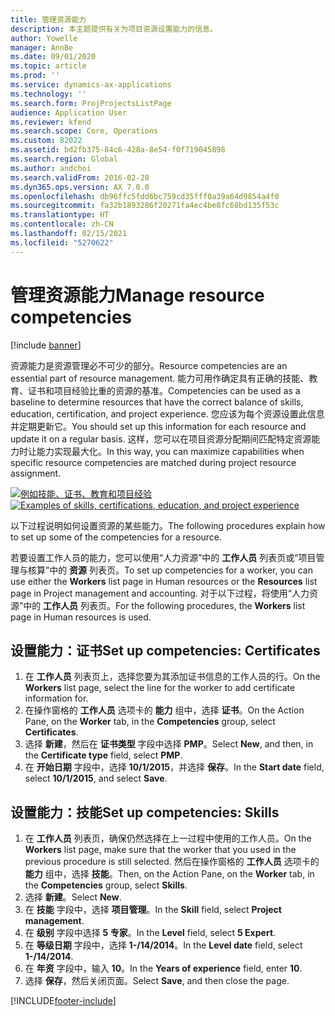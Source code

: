 ```yaml
---
title: 管理资源能力
description: 本主题提供有关为项目资源设置能力的信息。
author: Yowelle
manager: AnnBe
ms.date: 09/01/2020
ms.topic: article
ms.prod: ''
ms.service: dynamics-ax-applications
ms.technology: ''
ms.search.form: ProjProjectsListPage
audience: Application User
ms.reviewer: kfend
ms.search.scope: Core, Operations
ms.custom: 82022
ms.assetid: bd2fb375-84c6-428a-8e54-f0f719045898
ms.search.region: Global
ms.author: andchoi
ms.search.validFrom: 2016-02-28
ms.dyn365.ops.version: AX 7.0.0
ms.openlocfilehash: db96ffc5fdd6bc759cd35fff0a39a64d9854a4f0
ms.sourcegitcommit: fa32b1893286f20271fa4ec4be8fc68bd135f53c
ms.translationtype: HT
ms.contentlocale: zh-CN
ms.lasthandoff: 02/15/2021
ms.locfileid: "5270622"
---
```

# <a name="manage-resource-competencies"></a><span data-ttu-id="30a7a-103">管理资源能力</span><span class="sxs-lookup"><span data-stu-id="30a7a-103">Manage resource competencies</span></span>

[!include [banner](../includes/banner.md)]

<span data-ttu-id="30a7a-104">资源能力是资源管理必不可少的部分。</span><span class="sxs-lookup"><span data-stu-id="30a7a-104">Resource competencies are an essential part of resource management.</span></span> <span data-ttu-id="30a7a-105">能力可用作确定具有正确的技能、教育、证书和项目经验比重的资源的基准。</span><span class="sxs-lookup"><span data-stu-id="30a7a-105">Competencies can be used as a baseline to determine resources that have the correct balance of skills, education, certification, and project experience.</span></span> <span data-ttu-id="30a7a-106">您应该为每个资源设置此信息并定期更新它。</span><span class="sxs-lookup"><span data-stu-id="30a7a-106">You should set up this information for each resource and update it on a regular basis.</span></span> <span data-ttu-id="30a7a-107">这样，您可以在项目资源分配期间匹配特定资源能力时让能力实现最大化。</span><span class="sxs-lookup"><span data-stu-id="30a7a-107">In this way, you can maximize capabilities when specific resource competencies are matched during project resource assignment.</span></span>

<span data-ttu-id="30a7a-108">[![例如技能、证书、教育和项目经验](./media/projectresourcing06-1024x383.jpg)](./media/projectresourcing06.jpg)</span><span class="sxs-lookup"><span data-stu-id="30a7a-108">[![Examples of skills, certifications, education, and project experience](./media/projectresourcing06-1024x383.jpg)](./media/projectresourcing06.jpg)</span></span>

<span data-ttu-id="30a7a-109">以下过程说明如何设置资源的某些能力。</span><span class="sxs-lookup"><span data-stu-id="30a7a-109">The following procedures explain how to set up some of the competencies for a resource.</span></span>

<span data-ttu-id="30a7a-110">若要设置工作人员的能力，您可以使用“人力资源”中的 **工作人员** 列表页或“项目管理与核算”中的 **资源** 列表页。</span><span class="sxs-lookup"><span data-stu-id="30a7a-110">To set up competencies for a worker, you can use either the **Workers** list page in Human resources or the **Resources** list page in Project management and accounting.</span></span> <span data-ttu-id="30a7a-111">对于以下过程，将使用“人力资源”中的 **工作人员** 列表页。</span><span class="sxs-lookup"><span data-stu-id="30a7a-111">For the following procedures, the **Workers** list page in Human resources is used.</span></span>

## <a name="set-up-competencies-certificates"></a><span data-ttu-id="30a7a-112">设置能力：证书</span><span class="sxs-lookup"><span data-stu-id="30a7a-112">Set up competencies: Certificates</span></span>

1. <span data-ttu-id="30a7a-113">在 **工作人员** 列表页上，选择您要为其添加证书信息的工作人员的行。</span><span class="sxs-lookup"><span data-stu-id="30a7a-113">On the **Workers** list page, select the line for the worker to add certificate information for.</span></span>
2. <span data-ttu-id="30a7a-114">在操作窗格的 **工作人员** 选项卡的 **能力** 组中，选择 **证书**。</span><span class="sxs-lookup"><span data-stu-id="30a7a-114">On the Action Pane, on the **Worker** tab, in the **Competencies** group, select **Certificates**.</span></span>
3. <span data-ttu-id="30a7a-115">选择 **新建**，然后在 **证书类型** 字段中选择 **PMP**。</span><span class="sxs-lookup"><span data-stu-id="30a7a-115">Select **New**, and then, in the **Certificate type** field, select **PMP**.</span></span>
4. <span data-ttu-id="30a7a-116">在 **开始日期** 字段中，选择 **10/1/2015**，并选择 **保存**。</span><span class="sxs-lookup"><span data-stu-id="30a7a-116">In the **Start date** field, select **10/1/2015**, and select **Save**.</span></span>

## <a name="set-up-competencies-skills"></a><span data-ttu-id="30a7a-117">设置能力：技能</span><span class="sxs-lookup"><span data-stu-id="30a7a-117">Set up competencies: Skills</span></span>

1. <span data-ttu-id="30a7a-118">在 **工作人员** 列表页，确保仍然选择在上一过程中使用的工作人员。</span><span class="sxs-lookup"><span data-stu-id="30a7a-118">On the **Workers** list page, make sure that the worker that you used in the previous procedure is still selected.</span></span> <span data-ttu-id="30a7a-119">然后在操作窗格的 **工作人员** 选项卡的 **能力** 组中，选择 **技能**。</span><span class="sxs-lookup"><span data-stu-id="30a7a-119">Then, on the Action Pane, on the **Worker** tab, in the **Competencies** group, select **Skills**.</span></span>
2. <span data-ttu-id="30a7a-120">选择 **新建**。</span><span class="sxs-lookup"><span data-stu-id="30a7a-120">Select **New**.</span></span>
3. <span data-ttu-id="30a7a-121">在 **技能** 字段中，选择 **项目管理**。</span><span class="sxs-lookup"><span data-stu-id="30a7a-121">In the **Skill** field, select **Project management**.</span></span>
4. <span data-ttu-id="30a7a-122">在 **级别** 字段中选择 **5 专家**。</span><span class="sxs-lookup"><span data-stu-id="30a7a-122">In the **Level** field, select **5 Expert**.</span></span>
5. <span data-ttu-id="30a7a-123">在 **等级日期** 字段中，选择 **1-/14/2014**。</span><span class="sxs-lookup"><span data-stu-id="30a7a-123">In the **Level date** field, select **1-/14/2014**.</span></span>
6. <span data-ttu-id="30a7a-124">在 **年资** 字段中，输入 **10**。</span><span class="sxs-lookup"><span data-stu-id="30a7a-124">In the **Years of experience** field, enter **10**.</span></span>
7. <span data-ttu-id="30a7a-125">选择 **保存**，然后关闭页面。</span><span class="sxs-lookup"><span data-stu-id="30a7a-125">Select **Save**, and then close the page.</span></span>


[!INCLUDE[footer-include](../includes/footer-banner.md)]